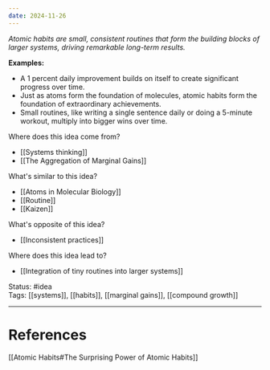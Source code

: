 ```yaml
---
date: 2024-11-26
---
```

_Atomic habits are small, consistent routines that form the building blocks of larger systems, driving remarkable long-term results._

**Examples:**
- A 1 percent daily improvement builds on itself to create significant progress over time.
- Just as atoms form the foundation of molecules, atomic habits form the foundation of extraordinary achievements.
- Small routines, like writing a single sentence daily or doing a 5-minute workout, multiply into bigger wins over time.

Where does this idea come from?  
- [[Systems thinking]]
- [[The Aggregation of Marginal Gains]]

What's similar to this idea?  
- [[Atoms in Molecular Biology]]
- [[Routine]]
- [[Kaizen]]

What's opposite of this idea?  
- [[Inconsistent practices]]

Where does this idea lead to?  
- [[Integration of tiny routines into larger systems]]

Status: #idea  
Tags: [[systems]], [[habits]], [[marginal gains]], [[compound growth]]

---
# References
[[Atomic Habits#The Surprising Power of Atomic Habits]]